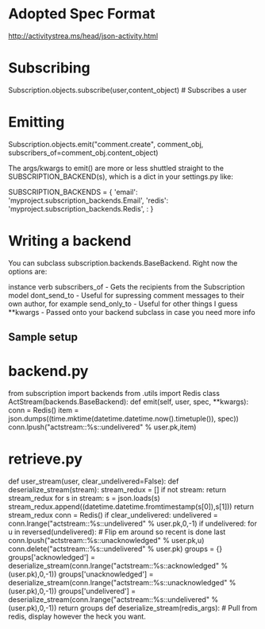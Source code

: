 # Adopted Spec Format

http://activitystrea.ms/head/json-activity.html

# Subscribing

   Subscription.objects.subscribe(user,content_object) # Subscribes a user

# Emitting

   Subscription.objects.emit("comment.create", comment_obj,
                             subscribers_of=comment_obj.content_object)

The args/kwargs to emit() are more or less shuttled straight to the SUBSCRIPTION_BACKEND(s),
which is a dict in your settings.py like:

   SUBSCRIPTION_BACKENDS = {
      'email': 'myproject.subscription_backends.Email',
      'redis': 'myproject.subscription_backends.Redis',
:  }

# Writing a backend

You can subclass subscription.backends.BaseBackend. Right now the options are:

instance
verb
subscribers_of - Gets the recipients from the Subscription model
dont_send_to - Useful for supressing comment messages to their own author, for example
send_only_to - Useful for other things I guess
**kwargs - Passed onto your backend subclass in case you need more info



## Sample setup
   # backend.py
   from subscription import backends
   from .utils import Redis
   class ActStream(backends.BaseBackend):
       def emit(self, user, spec, **kwargs):
           conn = Redis()
           item = json.dumps((time.mktime(datetime.datetime.now().timetuple()), spec))
           conn.lpush("actstream::%s::undelivered" % user.pk,item)
   # retrieve.py
   def user_stream(user, clear_undelivered=False):
       def deserialize_stream(stream):
           stream_redux = []
           if not stream:
               return stream_redux
           for s in stream:
               s = json.loads(s)
               stream_redux.append((datetime.datetime.fromtimestamp(s[0]),s[1]))
           return stream_redux
       conn = Redis()
       if clear_undelivered:
           undelivered = conn.lrange("actstream::%s::undelivered" % user.pk,0,-1)
           if undelivered:
               for u in reversed(undelivered): # Flip em around so recent is done last
                   conn.lpush("actstream::%s::unacknowledged" % user.pk,u)
           conn.delete("actstream::%s::undelivered" % user.pk)
       groups = {}
       groups['acknowledged'] = deserialize_stream(conn.lrange("actstream::%s::acknowledged" % (user.pk),0,-1))
       groups['unacknowledged'] = deserialize_stream(conn.lrange("actstream::%s::unacknowledged" % (user.pk),0,-1))
       groups['undelivered'] = deserialize_stream(conn.lrange("actstream::%s::undelivered" % (user.pk),0,-1))
       return groups
       def deserialize_stream(redis_args):
           # Pull from redis, display however the heck you want.
